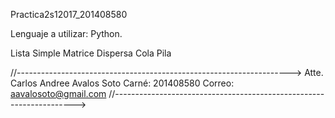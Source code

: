 Practica2s12017_201408580


Lenguaje a utilizar: Python.

Lista Simple
Matrice Dispersa
Cola
Pila 


//-------------------------------------------------------------------->
                    Atte.   Carlos Andree Avalos Soto 
                    Carné:  201408580
                    Correo: aavalosoto@gmail.com
//-------------------------------------------------------------------->
